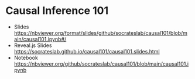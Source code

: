 # Causal Inference 101


- Slides https://nbviewer.org/format/slides/github/socrateslab/causal101/blob/main/causal101.ipynb#/
- Reveal.js Slides https://socrateslab.github.io/causal101/causal101.slides.html
- Notebook https://nbviewer.org/github/socrateslab/causal101/blob/main/causal101.ipynb
